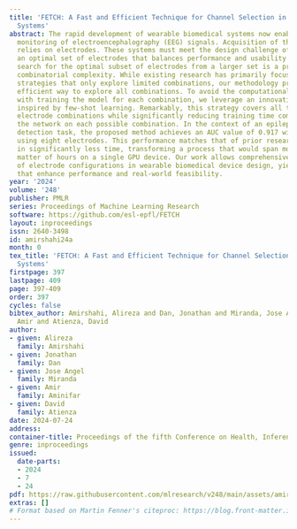 ```yaml
---
title: 'FETCH: A Fast and Efficient Technique for Channel Selection in EEG Wearable
  Systems'
abstract: The rapid development of wearable biomedical systems now enables real-time
  monitoring of electroencephalography (EEG) signals. Acquisition of these signals
  relies on electrodes. These systems must meet the design challenge of selecting
  an optimal set of electrodes that balances performance and usability constraints.  The
  search for the optimal subset of electrodes from a larger set is a problem with
  combinatorial complexity. While existing research has primarily focused on search
  strategies that only explore limited combinations, our methodology proposes a computationally
  efficient way to explore all combinations. To avoid the computational burden associated
  with training the model for each combination, we leverage an innovative approach
  inspired by few-shot learning. Remarkably, this strategy covers all the wearable
  electrode combinations while significantly reducing training time compared to retraining
  the network on each possible combination. In the context of an epileptic seizure
  detection task, the proposed method achieves an AUC value of 0.917 with configurations
  using eight electrodes. This performance matches that of prior research but is achieved
  in significantly less time, transforming a process that would span months into a
  matter of hours on a single GPU device. Our work allows comprehensive exploration
  of electrode configurations in wearable biomedical device design, yielding insights
  that enhance performance and real-world feasibility.
year: '2024'
volume: '248'
publisher: PMLR
series: Proceedings of Machine Learning Research
software: https://github.com/esl-epfl/FETCH
layout: inproceedings
issn: 2640-3498
id: amirshahi24a
month: 0
tex_title: 'FETCH: A Fast and Efficient Technique for Channel Selection in EEG Wearable
  Systems'
firstpage: 397
lastpage: 409
page: 397-409
order: 397
cycles: false
bibtex_author: Amirshahi, Alireza and Dan, Jonathan and Miranda, Jose Angel and Aminifar,
  Amir and Atienza, David
author:
- given: Alireza
  family: Amirshahi
- given: Jonathan
  family: Dan
- given: Jose Angel
  family: Miranda
- given: Amir
  family: Aminifar
- given: David
  family: Atienza
date: 2024-07-24
address:
container-title: Proceedings of the fifth Conference on Health, Inference, and Learning
genre: inproceedings
issued:
  date-parts:
  - 2024
  - 7
  - 24
pdf: https://raw.githubusercontent.com/mlresearch/v248/main/assets/amirshahi24a/amirshahi24a.pdf
extras: []
# Format based on Martin Fenner's citeproc: https://blog.front-matter.io/posts/citeproc-yaml-for-bibliographies/
---
```

